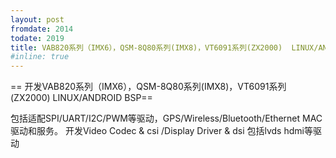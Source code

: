 ```yaml
---
layout: post
fromdate: 2014
todate: 2019
title: VAB820系列（IMX6），QSM-8Q80系列(IMX8)，VT6091系列(ZX2000)  LINUX/ANDROID BSP（威盛电子）
#inline: true
---
```

== 开发VAB820系列（IMX6），QSM-8Q80系列(IMX8)，VT6091系列(ZX2000)  LINUX/ANDROID BSP==

包括适配SPI/UART/I2C/PWM等驱动，GPS/Wireless/Bluetooth/Ethernet MAC 驱动和服务。
开发Video Codec & csi /Display Driver  & dsi 包括lvds hdmi等驱动 
